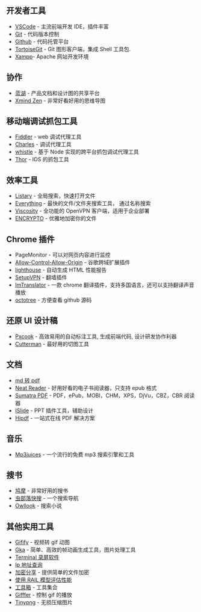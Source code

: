 ## 开发者工具

-   [VSCode](https://code.visualstudio.com/) - 主流前端开发 IDE，插件丰富
-   [Git](https://git-scm.com/) - 代码版本控制
-   [Github](https://github.com/) - 代码托管平台
-   [TortoiseGit](https://tortoisegit.org/) - Git 图形客户端，集成 Shell 工具包.
-   [Xampp](https://www.apachefriends.org/index.html)- Apache 网站开发环境

## 协作

-   [蓝湖](https://lanhuapp.com/) - 产品文档和设计图的共享平台
-   [Xmind Zen](https://www.xmind.cn/zen/) - 非常好看好用的思维导图

## 移动端调试抓包工具

-   [Fiddler](https://www.telerik.com/fiddler) - web 调试代理工具
-   [Charles](https://www.charlesproxy.com/) - 调试代理工具
-   [whistle](https://github.com/avwo/whistle/blob/master/README-zh_CN.md) - 基于 Node 实现的跨平台抓包调试代理工具
-   [Thor](https://www.jianshu.com/p/bb8231f48a07) - IOS 的抓包工具

## 效率工具

-   [Listary](https://www.listary.com/) - 全局搜索，快速打开文件
-   [Everything](https://www.voidtools.com/zh-cn/downloads/) - 最快的文件/文件夹搜索工具， 通过名称搜索
-   [Viscosity](https://www.sparklabs.com/viscosity/download/) - 全功能的 OpenVPN 客户端，适用于企业部署
-   [ENCRYPTO](https://macpaw.com/encrypto) - 优雅地加密你的文件

## Chrome 插件

-   PageMonitor - 可以对网页内容进行监控
-   [Allow-Control-Allow-Origin](http://chromecj.com/web-development/2018-07/1481.html) - 谷歌跨域扩展插件
-   [lighthouse](http://chromecj.com/productivity/2017-11/841.html) - 自动生成 HTML 性能报告
-   [SetupVPN](https://setupvpn-lifetime-free-vpn.en.softonic.com/) - 翻墙插件
-   [ImTranslator](https://chrome.google.com/webstore/detail/imtranslator-translator-d/noaijdpnepcgjemiklgfkcfbkokogabh?utm_source=chrome-ntp-icon) - 一款 chrome 翻译插件，支持多国语言，还可以支持翻译声音播放
-   [octotree](http://chromecj.com/web-development/2017-10/840.html) - 方便查看 github 源码

## 还原 UI 设计稿

-   [Pxcook](https://www.fancynode.com.cn/pxcook) - 高效易用的自动标注工具, 生成前端代码, 设计研发协作利器
-   [Cutterman](http://www.cutterman.cn/zh/cutterman) - 最好用的切图工具

## 文档

-   [md 转 pdf](http://www.mdtr2pdf.com/index.html)
-   [Neat Reader](https://www.neat-reader.cn/) - 好用好看的电子书阅读器，只支持 epub 格式
-   [Sumatra PDF](https://www.sumatrapdfreader.org/free-pdf-reader.html) - PDF，ePub，MOBI，CHM，XPS，DjVu，CBZ，CBR 阅读器
-   [ISlide](https://www.islide.cc/) - PPT 插件工具，辅助设计
-   [Hipdf](https://www.hipdf.cn/) - 一站式在线 PDF 解决方案

## 音乐

-   [Mp3juices](https://www.mp3juices.cc/) - 一个流行的免费 mp3 搜索引擎和工具

## 搜书

-   [鸠摩](https://www.jiumodiary.com/) - 非常好用的搜书
-   [虫部落快搜](https://search.chongbuluo.com/) - 一个搜索导航
-   [Owllook](https://www.owllook.net/) - 搜索小说

## 其他实用工具

-   [Gifify](https://github.com/vvo/gifify) - 视频转 gif 动图
-   [Gka](https://github.com/gkajs/gka) - 简单、高效的帧动画生成工具，图片处理工具
-   [Terminal 录屏软件](https://asciinema.org/explore/featured)
-   [Ip 地址查询](https://ip.cn/)
-   [加密分享](https://send.firefox.com/) - 提供简单的文件加密
-   [使用 RAIL 模型评估性能](https://developers.google.cn/web/fundamentals/performance/rail)
-   [工具箱](http://www.atoolbox.net/) - 工具集合
-   [Gifffer](https://github.com/krasimir/gifffer) - 控制 gif 的播放
-   [Tinypng](https://tinypng.com/) - 无损压缩图片
